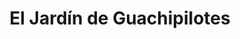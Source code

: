 ---
title: "El Jardín de Guachipilotes"
url: /navacerrada/el-jardin-de-guachipilotes/
shop: Raumausstattung
---